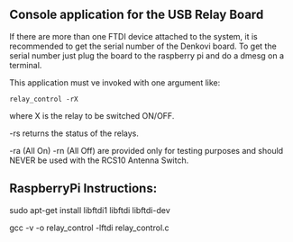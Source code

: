 Console application for the USB Relay Board
-------------------------------------------

If there are more than one FTDI device attached to the system, it is recommended to get the serial number of the Denkovi board. To get the serial number just plug the board to the raspberry pi and do a dmesg on a terminal. 

This application must ve invoked with one argument like:

    relay_control -rX

where X is the relay to be switched ON/OFF.

-rs returns the status of the relays.

-ra (All On) -rn (All Off) are provided only for testing purposes and should NEVER be used with the RCS10 Antenna Switch. 

RaspberryPi Instructions:
---------------------------------------------

sudo apt-get install libftdi1 libftdi libftdi-dev

gcc -v -o relay_control -lftdi relay_control.c
